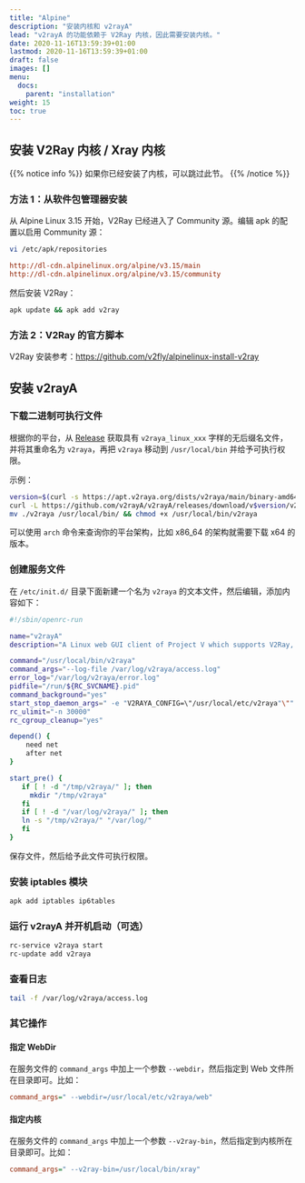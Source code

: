 ```yaml
---
title: "Alpine"
description: "安装内核和 v2rayA"
lead: "v2rayA 的功能依赖于 V2Ray 内核，因此需要安装内核。"
date: 2020-11-16T13:59:39+01:00
lastmod: 2020-11-16T13:59:39+01:00
draft: false
images: []
menu:
  docs:
    parent: "installation"
weight: 15
toc: true
---
```


## 安装 V2Ray 内核 / Xray 内核

{{% notice info %}}
如果你已经安装了内核，可以跳过此节。
{{% /notice %}}

### 方法 1：从软件包管理器安装

从 Alpine Linux 3.15 开始，V2Ray 已经进入了 Community 源。编辑 apk 的配置以启用 Community 源：

```bash
vi /etc/apk/repositories
```

```ini
http://dl-cdn.alpinelinux.org/alpine/v3.15/main
http://dl-cdn.alpinelinux.org/alpine/v3.15/community
```

然后安装 V2Ray：

```bash
apk update && apk add v2ray
```

### 方法 2：V2Ray 的官方脚本

V2Ray 安装参考：<https://github.com/v2fly/alpinelinux-install-v2ray>

<!-- Xray 安装参考：<https://github.com/XTLS/alpinelinux-install-xray> -->

## 安装 v2rayA

### 下载二进制可执行文件

根据你的平台，从 [Release](https://github.com/v2rayA/v2rayA/releases) 获取具有 `v2raya_linux_xxx` 字样的无后缀名文件，并将其重命名为 `v2raya`，再把 `v2raya` 移动到 `/usr/local/bin` 并给予可执行权限。

示例：

```bash
version=$(curl -s https://apt.v2raya.org/dists/v2raya/main/binary-amd64/Packages|grep Version|cut -d' ' -f2)
curl -L https://github.com/v2rayA/v2rayA/releases/download/v$version/v2raya_linux_x64_$version --output v2raya
mv ./v2raya /usr/local/bin/ && chmod +x /usr/local/bin/v2raya
```

可以使用 `arch` 命令来查询你的平台架构，比如 x86_64 的架构就需要下载 x64 的版本。

### 创建服务文件

在 `/etc/init.d/` 目录下面新建一个名为 `v2raya` 的文本文件，然后编辑，添加内容如下：

```sh
#!/sbin/openrc-run

name="v2rayA"
description="A Linux web GUI client of Project V which supports V2Ray, Xray, SS, SSR, Trojan and Pingtunnel"

command="/usr/local/bin/v2raya"
command_args="--log-file /var/log/v2raya/access.log"
error_log="/var/log/v2raya/error.log"
pidfile="/run/${RC_SVCNAME}.pid"
command_background="yes"
start_stop_daemon_args=" -e "V2RAYA_CONFIG=\"/usr/local/etc/v2raya"\""
rc_ulimit="-n 30000"
rc_cgroup_cleanup="yes"

depend() {
    need net
    after net
}

start_pre() {
   if [ ! -d "/tmp/v2raya/" ]; then
     mkdir "/tmp/v2raya"
   fi
   if [ ! -d "/var/log/v2raya/" ]; then
   ln -s "/tmp/v2raya/" "/var/log/"
   fi
}

```

保存文件，然后给予此文件可执行权限。

### 安装 iptables 模块

```bash
apk add iptables ip6tables
```

### 运行 v2rayA 并开机启动（可选）

```bash
rc-service v2raya start
rc-update add v2raya
```

### 查看日志

```bash
tail -f /var/log/v2raya/access.log
```

### 其它操作

#### 指定 WebDir

在服务文件的 `command_args` 中加上一个参数 `--webdir`，然后指定到 Web 文件所在目录即可。比如：

```ini
command_args=" --webdir=/usr/local/etc/v2raya/web"
```

#### 指定内核

在服务文件的 `command_args` 中加上一个参数 `--v2ray-bin`，然后指定到内核所在目录即可。比如：

```ini
command_args=" --v2ray-bin=/usr/local/bin/xray"
```
